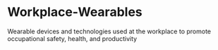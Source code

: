 # Workplace-Wearables
Wearable devices and technologies used at the workplace to promote occupational safety, health, and productivity 
